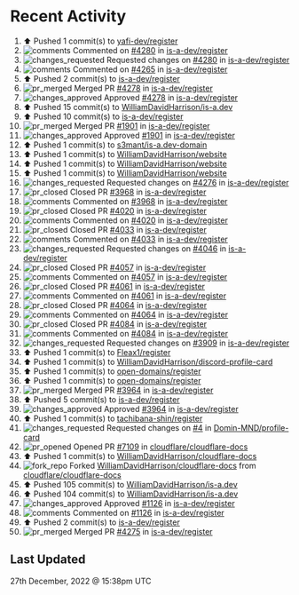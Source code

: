 # Recent Activity

<!--RECENT_ACTIVITY:start-->
1. ⬆️ Pushed 1 commit(s) to [yafi-dev/register](https://github.com/yafi-dev/register)
2. ![comments](https://cdn.jsdelivr.net/gh/Readme-Workflows/Readme-Icons@main/icons/octicons/Comment.svg) Commented on [#4280](https://github.com/is-a-dev/register/pull/4280#discussion_r1057611527) in [is-a-dev/register](https://github.com/is-a-dev/register)
3. ![changes_requested](https://cdn.jsdelivr.net/gh/Readme-Workflows/Readme-Icons@main/icons/octicons/RequestedChanges.svg) Requested changes on [#4280](https://github.com/is-a-dev/register/pull/4280#pullrequestreview-1230589779) in [is-a-dev/register](https://github.com/is-a-dev/register)
4. ![comments](https://cdn.jsdelivr.net/gh/Readme-Workflows/Readme-Icons@main/icons/octicons/Comment.svg) Commented on [#4265](https://github.com/is-a-dev/register/pull/4265#issuecomment-1365755270) in [is-a-dev/register](https://github.com/is-a-dev/register)
5. ⬆️ Pushed 2 commit(s) to [is-a-dev/register](https://github.com/is-a-dev/register)
6. ![pr_merged](https://cdn.jsdelivr.net/gh/Readme-Workflows/Readme-Icons@main/icons/octicons/PullRequestMerged.svg) Merged PR [#4278](https://github.com/is-a-dev/register/pull/4278) in [is-a-dev/register](https://github.com/is-a-dev/register)
7. ![changes_approved](https://cdn.jsdelivr.net/gh/Readme-Workflows/Readme-Icons@main/icons/octicons/ApprovedChanges.svg) Approved [#4278](https://github.com/is-a-dev/register/pull/4278#pullrequestreview-1230509978) in [is-a-dev/register](https://github.com/is-a-dev/register)
8. ⬆️ Pushed 15 commit(s) to [WilliamDavidHarrison/is-a.dev](https://github.com/WilliamDavidHarrison/is-a.dev)
9. ⬆️ Pushed 10 commit(s) to [is-a-dev/register](https://github.com/is-a-dev/register)
10. ![pr_merged](https://cdn.jsdelivr.net/gh/Readme-Workflows/Readme-Icons@main/icons/octicons/PullRequestMerged.svg) Merged PR [#1901](https://github.com/is-a-dev/register/pull/1901) in [is-a-dev/register](https://github.com/is-a-dev/register)
11. ![changes_approved](https://cdn.jsdelivr.net/gh/Readme-Workflows/Readme-Icons@main/icons/octicons/ApprovedChanges.svg) Approved [#1901](https://github.com/is-a-dev/register/pull/1901#pullrequestreview-1230446752) in [is-a-dev/register](https://github.com/is-a-dev/register)
12. ⬆️ Pushed 1 commit(s) to [s3mant/is-a.dev-domain](https://github.com/s3mant/is-a.dev-domain)
13. ⬆️ Pushed 1 commit(s) to [WilliamDavidHarrison/website](https://github.com/WilliamDavidHarrison/website)
14. ⬆️ Pushed 1 commit(s) to [WilliamDavidHarrison/website](https://github.com/WilliamDavidHarrison/website)
15. ⬆️ Pushed 1 commit(s) to [WilliamDavidHarrison/website](https://github.com/WilliamDavidHarrison/website)
16. ![changes_requested](https://cdn.jsdelivr.net/gh/Readme-Workflows/Readme-Icons@main/icons/octicons/RequestedChanges.svg) Requested changes on [#4276](https://github.com/is-a-dev/register/pull/4276#pullrequestreview-1230347504) in [is-a-dev/register](https://github.com/is-a-dev/register)
17. ![pr_closed](https://cdn.jsdelivr.net/gh/Readme-Workflows/Readme-Icons@main/icons/octicons/PullRequestClosed.svg) Closed PR [#3968](https://github.com/is-a-dev/register/pull/3968) in [is-a-dev/register](https://github.com/is-a-dev/register)
18. ![comments](https://cdn.jsdelivr.net/gh/Readme-Workflows/Readme-Icons@main/icons/octicons/Comment.svg) Commented on [#3968](https://github.com/is-a-dev/register/pull/3968#issuecomment-1365611639) in [is-a-dev/register](https://github.com/is-a-dev/register)
19. ![pr_closed](https://cdn.jsdelivr.net/gh/Readme-Workflows/Readme-Icons@main/icons/octicons/PullRequestClosed.svg) Closed PR [#4020](https://github.com/is-a-dev/register/pull/4020) in [is-a-dev/register](https://github.com/is-a-dev/register)
20. ![comments](https://cdn.jsdelivr.net/gh/Readme-Workflows/Readme-Icons@main/icons/octicons/Comment.svg) Commented on [#4020](https://github.com/is-a-dev/register/pull/4020#issuecomment-1365610790) in [is-a-dev/register](https://github.com/is-a-dev/register)
21. ![pr_closed](https://cdn.jsdelivr.net/gh/Readme-Workflows/Readme-Icons@main/icons/octicons/PullRequestClosed.svg) Closed PR [#4033](https://github.com/is-a-dev/register/pull/4033) in [is-a-dev/register](https://github.com/is-a-dev/register)
22. ![comments](https://cdn.jsdelivr.net/gh/Readme-Workflows/Readme-Icons@main/icons/octicons/Comment.svg) Commented on [#4033](https://github.com/is-a-dev/register/pull/4033#issuecomment-1365610340) in [is-a-dev/register](https://github.com/is-a-dev/register)
23. ![changes_requested](https://cdn.jsdelivr.net/gh/Readme-Workflows/Readme-Icons@main/icons/octicons/RequestedChanges.svg) Requested changes on [#4046](https://github.com/is-a-dev/register/pull/4046#pullrequestreview-1230345057) in [is-a-dev/register](https://github.com/is-a-dev/register)
24. ![pr_closed](https://cdn.jsdelivr.net/gh/Readme-Workflows/Readme-Icons@main/icons/octicons/PullRequestClosed.svg) Closed PR [#4057](https://github.com/is-a-dev/register/pull/4057) in [is-a-dev/register](https://github.com/is-a-dev/register)
25. ![comments](https://cdn.jsdelivr.net/gh/Readme-Workflows/Readme-Icons@main/icons/octicons/Comment.svg) Commented on [#4057](https://github.com/is-a-dev/register/pull/4057#issuecomment-1365609465) in [is-a-dev/register](https://github.com/is-a-dev/register)
26. ![pr_closed](https://cdn.jsdelivr.net/gh/Readme-Workflows/Readme-Icons@main/icons/octicons/PullRequestClosed.svg) Closed PR [#4061](https://github.com/is-a-dev/register/pull/4061) in [is-a-dev/register](https://github.com/is-a-dev/register)
27. ![comments](https://cdn.jsdelivr.net/gh/Readme-Workflows/Readme-Icons@main/icons/octicons/Comment.svg) Commented on [#4061](https://github.com/is-a-dev/register/pull/4061#issuecomment-1365609272) in [is-a-dev/register](https://github.com/is-a-dev/register)
28. ![pr_closed](https://cdn.jsdelivr.net/gh/Readme-Workflows/Readme-Icons@main/icons/octicons/PullRequestClosed.svg) Closed PR [#4064](https://github.com/is-a-dev/register/pull/4064) in [is-a-dev/register](https://github.com/is-a-dev/register)
29. ![comments](https://cdn.jsdelivr.net/gh/Readme-Workflows/Readme-Icons@main/icons/octicons/Comment.svg) Commented on [#4064](https://github.com/is-a-dev/register/pull/4064#issuecomment-1365609138) in [is-a-dev/register](https://github.com/is-a-dev/register)
30. ![pr_closed](https://cdn.jsdelivr.net/gh/Readme-Workflows/Readme-Icons@main/icons/octicons/PullRequestClosed.svg) Closed PR [#4084](https://github.com/is-a-dev/register/pull/4084) in [is-a-dev/register](https://github.com/is-a-dev/register)
31. ![comments](https://cdn.jsdelivr.net/gh/Readme-Workflows/Readme-Icons@main/icons/octicons/Comment.svg) Commented on [#4084](https://github.com/is-a-dev/register/pull/4084#issuecomment-1365608861) in [is-a-dev/register](https://github.com/is-a-dev/register)
32. ![changes_requested](https://cdn.jsdelivr.net/gh/Readme-Workflows/Readme-Icons@main/icons/octicons/RequestedChanges.svg) Requested changes on [#3909](https://github.com/is-a-dev/register/pull/3909#pullrequestreview-1230340980) in [is-a-dev/register](https://github.com/is-a-dev/register)
33. ⬆️ Pushed 1 commit(s) to [Fleax1/register](https://github.com/Fleax1/register)
34. ⬆️ Pushed 1 commit(s) to [WilliamDavidHarrison/discord-profile-card](https://github.com/WilliamDavidHarrison/discord-profile-card)
35. ⬆️ Pushed 1 commit(s) to [open-domains/register](https://github.com/open-domains/register)
36. ⬆️ Pushed 1 commit(s) to [open-domains/register](https://github.com/open-domains/register)
37. ![pr_merged](https://cdn.jsdelivr.net/gh/Readme-Workflows/Readme-Icons@main/icons/octicons/PullRequestMerged.svg) Merged PR [#3964](https://github.com/is-a-dev/register/pull/3964) in [is-a-dev/register](https://github.com/is-a-dev/register)
38. ⬆️ Pushed 5 commit(s) to [is-a-dev/register](https://github.com/is-a-dev/register)
39. ![changes_approved](https://cdn.jsdelivr.net/gh/Readme-Workflows/Readme-Icons@main/icons/octicons/ApprovedChanges.svg) Approved [#3964](https://github.com/is-a-dev/register/pull/3964#pullrequestreview-1230321878) in [is-a-dev/register](https://github.com/is-a-dev/register)
40. ⬆️ Pushed 1 commit(s) to [tachibana-shin/register](https://github.com/tachibana-shin/register)
41. ![changes_requested](https://cdn.jsdelivr.net/gh/Readme-Workflows/Readme-Icons@main/icons/octicons/RequestedChanges.svg) Requested changes on [#4](https://github.com/Domin-MND/profile-card/pull/4#pullrequestreview-1230321474) in [Domin-MND/profile-card](https://github.com/Domin-MND/profile-card)
42. ![pr_opened](https://cdn.jsdelivr.net/gh/Readme-Workflows/Readme-Icons@main/icons/octicons/PullRequestOpened.svg) Opened PR [#7109](https://github.com/cloudflare/cloudflare-docs/pull/7109) in [cloudflare/cloudflare-docs](https://github.com/cloudflare/cloudflare-docs)
43. ⬆️ Pushed 1 commit(s) to [WilliamDavidHarrison/cloudflare-docs](https://github.com/WilliamDavidHarrison/cloudflare-docs)
44. ![fork_repo](https://cdn.jsdelivr.net/gh/Readme-Workflows/Readme-Icons@main/icons/octicons/ForkedRepository.svg) Forked [WilliamDavidHarrison/cloudflare-docs](https://github.com/WilliamDavidHarrison/cloudflare-docs) from [cloudflare/cloudflare-docs](https://github.com/cloudflare/cloudflare-docs)
45. ⬆️ Pushed 105 commit(s) to [WilliamDavidHarrison/is-a.dev](https://github.com/WilliamDavidHarrison/is-a.dev)
46. ⬆️ Pushed 104 commit(s) to [WilliamDavidHarrison/is-a.dev](https://github.com/WilliamDavidHarrison/is-a.dev)
47. ![changes_approved](https://cdn.jsdelivr.net/gh/Readme-Workflows/Readme-Icons@main/icons/octicons/ApprovedChanges.svg) Approved [#1126](https://github.com/is-a-dev/register/pull/1126#pullrequestreview-1230290285) in [is-a-dev/register](https://github.com/is-a-dev/register)
48. ![comments](https://cdn.jsdelivr.net/gh/Readme-Workflows/Readme-Icons@main/icons/octicons/Comment.svg) Commented on [#1126](https://github.com/is-a-dev/register/pull/1126#issuecomment-1365543918) in [is-a-dev/register](https://github.com/is-a-dev/register)
49. ⬆️ Pushed 2 commit(s) to [is-a-dev/register](https://github.com/is-a-dev/register)
50. ![pr_merged](https://cdn.jsdelivr.net/gh/Readme-Workflows/Readme-Icons@main/icons/octicons/PullRequestMerged.svg) Merged PR [#4275](https://github.com/is-a-dev/register/pull/4275) in [is-a-dev/register](https://github.com/is-a-dev/register)
<!--RECENT_ACTIVITY:end-->

## Last Updated
<!--RECENT_ACTIVITY:last_update-->
27th December, 2022 @ 15:38pm UTC
<!--RECENT_ACTIVITY:last_update_end-->
